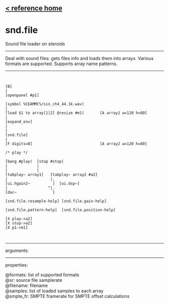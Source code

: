 [< reference home](ceammc_lib.html)
---

# snd.file


Sound file loader on steroids

---

Deal with sound files: gets files info and loads them into arrays. Various formats
            are supported. Supports array name patterns.<br>


---


```


[B]
|
[openpanel #p1]

[symbol %CEAMMC%/sin_ch4_44.1k.wav(
|
[load $1 to array[1|2] @resize #m1(       [A array1 w=120 h=80]
|
[expand_env]
|
|
[snd.file]
|
[F digits=8]                              [A array2 w=120 h=80]

/* play */

[bang #play(  [stop #stop(
|             |
|             |
[tabplay~ array1]   [tabplay~ array2 #a2]
|                   |.
[ui.hgain2~          ]  [ui.dsp~]
|                  ^|.
[dac~                ]

[snd.file.resample-help] [snd.file.gain-help]

[snd.file.pattern-help]  [snd.file.position-help]

[X play->a2]
[X stop->a2]
[X p1->m1]

            
```

---
arguments:


---
properties:

@formats: list of supported
            formats<br>
@sr: source file samplerate<br>
@filename: filename<br>
@samples: list of loaded samples to each
            array<br>
@smpte_fr: SMPTE
            framerate for SMPTE offset calculations<br>

